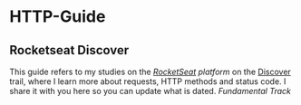 # HTTP-Guide
## Rocketseat Discover

This guide refers to my studies on the <a href="https://www.rocketseat.com.br/">*RocketSeat</a> platform* on the <a href="https://www.rocketseat.com.br/discover">Discover</a> trail, where I learn more about requests, HTTP methods and status code. I share it with you here so you can update what is dated. *Fundamental Track*
